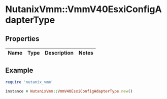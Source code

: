 # NutanixVmm::VmmV40EsxiConfigAdapterType

## Properties

| Name | Type | Description | Notes |
| ---- | ---- | ----------- | ----- |

## Example

```ruby
require 'nutanix_vmm'

instance = NutanixVmm::VmmV40EsxiConfigAdapterType.new()
```

